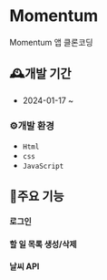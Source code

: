 # Momentum
Momentum 앱 클론코딩


## 🕰️개발 기간
 * 2024-01-17 ~ 

### ⚙️개발 환경
 - `Html`
 - `css`
 - `JavaScript`
  
## 📍주요 기능
#### 로그인
#### 할 일 목록 생성/삭제
#### 날씨 API
